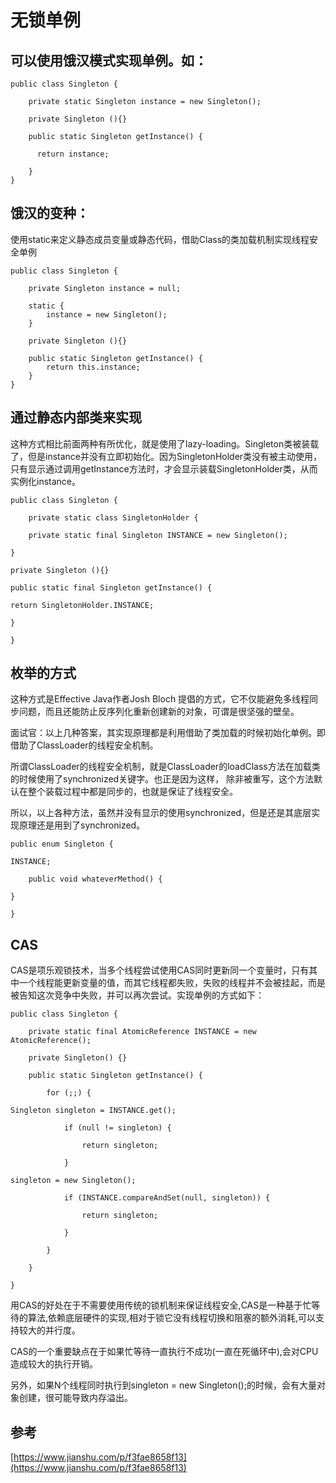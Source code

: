 # 无锁单例

## 可以使用饿汉模式实现单例。如：

```
public class Singleton { 

    private static Singleton instance = new Singleton();

    private Singleton (){}

    public static Singleton getInstance() {

      return instance;

    }
}
```

## 饿汉的变种：

使用static来定义静态成员变量或静态代码，借助Class的类加载机制实现线程安全单例

```
public class Singleton {

    private Singleton instance = null;

    static {
        instance = new Singleton();
    }

    private Singleton (){}

    public static Singleton getInstance() {
        return this.instance;
    }
}
```

## 通过静态内部类来实现

这种方式相比前面两种有所优化，就是使用了lazy-loading。Singleton类被装载了，但是instance并没有立即初始化。因为SingletonHolder类没有被主动使用，只有显示通过调用getInstance方法时，才会显示装载SingletonHolder类，从而实例化instance。

```
public class Singleton {

    private static class SingletonHolder {

    private static final Singleton INSTANCE = new Singleton();

}

private Singleton (){}

public static final Singleton getInstance() {

return SingletonHolder.INSTANCE;

}

}
```

## 枚举的方式

这种方式是Effective Java作者Josh Bloch 提倡的方式，它不仅能避免多线程同步问题，而且还能防止反序列化重新创建新的对象，可谓是很坚强的壁垒。

面试官：以上几种答案，其实现原理都是利用借助了类加载的时候初始化单例。即借助了ClassLoader的线程安全机制。

所谓ClassLoader的线程安全机制，就是ClassLoader的loadClass方法在加载类的时候使用了synchronized关键字。也正是因为这样， 除非被重写，这个方法默认在整个装载过程中都是同步的，也就是保证了线程安全。

所以，以上各种方法，虽然并没有显示的使用synchronized，但是还是其底层实现原理还是用到了synchronized。

```
public enum Singleton {

INSTANCE;

    public void whateverMethod() {

}

}
```

## CAS

CAS是项乐观锁技术，当多个线程尝试使用CAS同时更新同一个变量时，只有其中一个线程能更新变量的值，而其它线程都失败，失败的线程并不会被挂起，而是被告知这次竞争中失败，并可以再次尝试。实现单例的方式如下：

```
public class Singleton {

    private static final AtomicReference INSTANCE = new AtomicReference();

    private Singleton() {}

    public static Singleton getInstance() {

        for (;;) {

Singleton singleton = INSTANCE.get();

            if (null != singleton) {

                return singleton;

            }

singleton = new Singleton();

            if (INSTANCE.compareAndSet(null, singleton)) {

                return singleton;

            }

        }

    }

}
```

用CAS的好处在于不需要使用传统的锁机制来保证线程安全,CAS是一种基于忙等待的算法,依赖底层硬件的实现,相对于锁它没有线程切换和阻塞的额外消耗,可以支持较大的并行度。

CAS的一个重要缺点在于如果忙等待一直执行不成功(一直在死循环中),会对CPU造成较大的执行开销。

另外，如果N个线程同时执行到singleton = new Singleton();的时候，会有大量对象创建，很可能导致内存溢出。

## 参考

[https://www.jianshu.com/p/f3fae8658f13](https://www.jianshu.com/p/f3fae8658f13)
